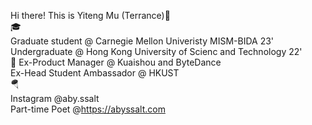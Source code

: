 Hi there! This is Yiteng Mu (Terrance)🦭  
🎓  
Graduate student @ Carnegie Mellon Univeristy MISM-BIDA 23'  
Undergraduate @ Hong Kong University of Scienc and Technology 22'  
🥐
Ex-Product Manager @ Kuaishou and ByteDance  
Ex-Head Student Ambassador @ HKUST  
🪂  
Instagram @aby.ssalt  
Part-time Poet @https://abyssalt.com
